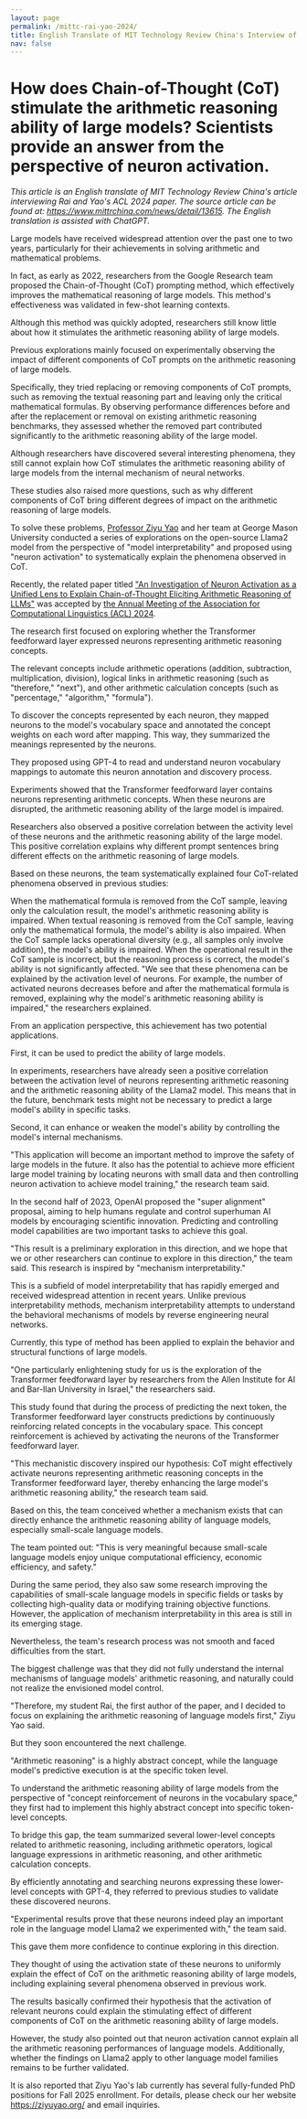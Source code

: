```yaml
---
layout: page
permalink: /mittc-rai-yao-2024/
title: English Translate of MIT Technology Review China's Interview of Rai and Yao's ACL 2024 Paper
nav: false
---
```


<h1>How does Chain-of-Thought (CoT) stimulate the arithmetic reasoning ability of large models? Scientists provide an answer from the perspective of neuron activation.</h1>

_This article is an English translate of MIT Technology Review China's article interviewing Rai and Yao's ACL 2024 paper. The source article can be found at: https://www.mittrchina.com/news/detail/13615. The English translation is assisted with ChatGPT._


Large models have received widespread attention over the past one to two years, particularly for their achievements in solving arithmetic and mathematical problems.

In fact, as early as 2022, researchers from the Google Research team proposed the Chain-of-Thought (CoT) prompting method, which effectively improves the mathematical reasoning of large models. This method's effectiveness was validated in few-shot learning contexts.

Although this method was quickly adopted, researchers still know little about how it stimulates the arithmetic reasoning ability of large models.

Previous explorations mainly focused on experimentally observing the impact of different components of CoT prompts on the arithmetic reasoning of large models.

Specifically, they tried replacing or removing components of CoT prompts, such as removing the textual reasoning part and leaving only the critical mathematical formulas. By observing performance differences before and after the replacement or removal on existing arithmetic reasoning benchmarks, they assessed whether the removed part contributed significantly to the arithmetic reasoning ability of the large model.

Although researchers have discovered several interesting phenomena, they still cannot explain how CoT stimulates the arithmetic reasoning ability of large models from the internal mechanism of neural networks.

These studies also raised more questions, such as why different components of CoT bring different degrees of impact on the arithmetic reasoning of large models.

To solve these problems, <a href="https://ziyuyao.org/">Professor Ziyu Yao</a> and her team at George Mason University conducted a series of explorations on the open-source Llama2 model from the perspective of "model interpretability" and proposed using "neuron activation" to systematically explain the phenomena observed in CoT.

Recently, the related paper titled <a href="https://arxiv.org/pdf/2406.12288">"An Investigation of Neuron Activation as a Unified Lens to Explain Chain-of-Thought Eliciting Arithmetic Reasoning of LLMs"</a> was accepted by <a href="https://2024.aclweb.org/">the Annual Meeting of the Association for Computational Linguistics (ACL) 2024</a>.

The research first focused on exploring whether the Transformer feedforward layer expressed neurons representing arithmetic reasoning concepts.

The relevant concepts include arithmetic operations (addition, subtraction, multiplication, division), logical links in arithmetic reasoning (such as "therefore," "next"), and other arithmetic calculation concepts (such as "percentage," "algorithm," "formula").

To discover the concepts represented by each neuron, they mapped neurons to the model's vocabulary space and annotated the concept weights on each word after mapping. This way, they summarized the meanings represented by the neurons.

They proposed using GPT-4 to read and understand neuron vocabulary mappings to automate this neuron annotation and discovery process.

Experiments showed that the Transformer feedforward layer contains neurons representing arithmetic concepts. When these neurons are disrupted, the arithmetic reasoning ability of the large model is impaired.

Researchers also observed a positive correlation between the activity level of these neurons and the arithmetic reasoning ability of the large model. This positive correlation explains why different prompt sentences bring different effects on the arithmetic reasoning of large models.

Based on these neurons, the team systematically explained four CoT-related phenomena observed in previous studies:

When the mathematical formula is removed from the CoT sample, leaving only the calculation result, the model's arithmetic reasoning ability is impaired.
When textual reasoning is removed from the CoT sample, leaving only the mathematical formula, the model's ability is also impaired.
When the CoT sample lacks operational diversity (e.g., all samples only involve addition), the model's ability is impaired.
When the operational result in the CoT sample is incorrect, but the reasoning process is correct, the model's ability is not significantly affected.
"We see that these phenomena can be explained by the activation level of neurons. For example, the number of activated neurons decreases before and after the mathematical formula is removed, explaining why the model's arithmetic reasoning ability is impaired," the researchers explained.

From an application perspective, this achievement has two potential applications.

First, it can be used to predict the ability of large models.

In experiments, researchers have already seen a positive correlation between the activation level of neurons representing arithmetic reasoning and the arithmetic reasoning ability of the Llama2 model. This means that in the future, benchmark tests might not be necessary to predict a large model's ability in specific tasks.

Second, it can enhance or weaken the model's ability by controlling the model's internal mechanisms.

"This application will become an important method to improve the safety of large models in the future. It also has the potential to achieve more efficient large model training by locating neurons with small data and then controlling neuron activation to achieve model training," the research team said.

In the second half of 2023, OpenAI proposed the "super alignment" proposal, aiming to help humans regulate and control superhuman AI models by encouraging scientific innovation. Predicting and controlling model capabilities are two important tasks to achieve this goal.

"This result is a preliminary exploration in this direction, and we hope that we or other researchers can continue to explore in this direction," the team said. This research is inspired by "mechanism interpretability."

This is a subfield of model interpretability that has rapidly emerged and received widespread attention in recent years. Unlike previous interpretability methods, mechanism interpretability attempts to understand the behavioral mechanisms of models by reverse engineering neural networks.

Currently, this type of method has been applied to explain the behavior and structural functions of large models.

"One particularly enlightening study for us is the exploration of the Transformer feedforward layer by researchers from the Allen Institute for AI and Bar-Ilan University in Israel," the researchers said.

This study found that during the process of predicting the next token, the Transformer feedforward layer constructs predictions by continuously reinforcing related concepts in the vocabulary space. This concept reinforcement is achieved by activating the neurons of the Transformer feedforward layer.

"This mechanistic discovery inspired our hypothesis: CoT might effectively activate neurons representing arithmetic reasoning concepts in the Transformer feedforward layer, thereby enhancing the large model's arithmetic reasoning ability," the research team said.

Based on this, the team conceived whether a mechanism exists that can directly enhance the arithmetic reasoning ability of language models, especially small-scale language models.

The team pointed out: "This is very meaningful because small-scale language models enjoy unique computational efficiency, economic efficiency, and safety."

During the same period, they also saw some research improving the capabilities of small-scale language models in specific fields or tasks by collecting high-quality data or modifying training objective functions. However, the application of mechanism interpretability in this area is still in its emerging stage.

Nevertheless, the team's research process was not smooth and faced difficulties from the start.

The biggest challenge was that they did not fully understand the internal mechanisms of language models' arithmetic reasoning, and naturally could not realize the envisioned model control.

"Therefore, my student Rai, the first author of the paper, and I decided to focus on explaining the arithmetic reasoning of language models first," Ziyu Yao said.

But they soon encountered the next challenge.

"Arithmetic reasoning" is a highly abstract concept, while the language model's predictive execution is at the specific token level.

To understand the arithmetic reasoning ability of large models from the perspective of "concept reinforcement of neurons in the vocabulary space," they first had to implement this highly abstract concept into specific token-level concepts.

To bridge this gap, the team summarized several lower-level concepts related to arithmetic reasoning, including arithmetic operators, logical language expressions in arithmetic reasoning, and other arithmetic calculation concepts.

By efficiently annotating and searching neurons expressing these lower-level concepts with GPT-4, they referred to previous studies to validate these discovered neurons.

"Experimental results prove that these neurons indeed play an important role in the language model Llama2 we experimented with," the team said.

This gave them more confidence to continue exploring in this direction.

They thought of using the activation state of these neurons to uniformly explain the effect of CoT on the arithmetic reasoning ability of large models, including explaining several phenomena observed in previous work.

The results basically confirmed their hypothesis that the activation of relevant neurons could explain the stimulating effect of different components of CoT on the arithmetic reasoning ability of large models.

However, the study also pointed out that neuron activation cannot explain all the arithmetic reasoning performances of language models. Additionally, whether the findings on Llama2 apply to other language model families remains to be further validated.

It is also reported that Ziyu Yao's lab currently has several fully-funded PhD positions for Fall 2025 enrollment. For details, please check our her website https://ziyuyao.org/ and email inquiries.
